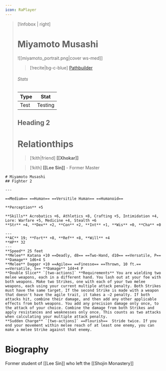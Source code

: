 ```yaml
---
icon: RaPlayer
---
```

> [!infobox | right]
> # Miyamoto Musashi
> ![[miyamoto_portrait.png|cover ws-med]]
> >[!recite|bg-c-blue] [Pathbuilder](https://pathbuilder2e.com/launch.html?build=833816)
> 
> ###### Stats
> | Type | Stat |
> | ---- | ---- |
> | Test | Testing |
> ## Heading 2
> # Relationthips
> >[!kith|friend] **[[Xhokar]]**
> 
> > [!kith] **[[Lee Sin]]** - Former Master
```pf2e-stats
# Miyamoto Musashi
## Fighter 2

---

==Medium== ==Human== ==Versitile Human== ==Humanoid==

**Perception** +5

**Skills** Acrobatics +6, Athletics +8, Crafting +5, Intimidation +4, Lore: Warfare +5, Medicine +4, Stealth +6
**Str** +4, **Dex** +2, **Con** +2, **Int** +1, **Wis** +0, **Cha** +0

---
**AC** 19; **Fort** +8, **Ref** +8, **Will** +4
**HP** 32
---
**Speed** 25 feet
**Melee** Katana +10 ==Deadly, d8== ==Two-Hand, d10== ==Versatile, P== **Damage** 1d6+4 S
**Melee** Dagger +10 ==Agile== ==Finesse== ==Thrown, 10 ft.== ==Versatile, S== **Damage** 1d4+4 P
**Double Slice** `[two-actions]` **Requirements** You are wielding two melee weapons, each in a different hand. You lash out at your foe with both weapons. Make two Strikes, one with each of your two melee weapons, each using your current multiple attack penalty. Both Strikes must have the same target. If the second Strike is made with a weapon that doesn't have the agile trait, it takes a –2 penalty. If both attacks hit, combine their damage, and then add any other applicable effects from both weapons. You add any precision damage only once, to the attack of your choice. Combine the damage from both Strikes and apply resistances and weaknesses only once. This counts as two attacks when calculating your multiple attack penalty.
**Sudden Charge** `[two-actions]` ==Flourish==  Stride twice. If you end your movement within melee reach of at least one enemy, you can make a melee Strike against that enemy.
```
# Biography
Former student of [[Lee Sin]] who left the [[Shojin Monastery]]